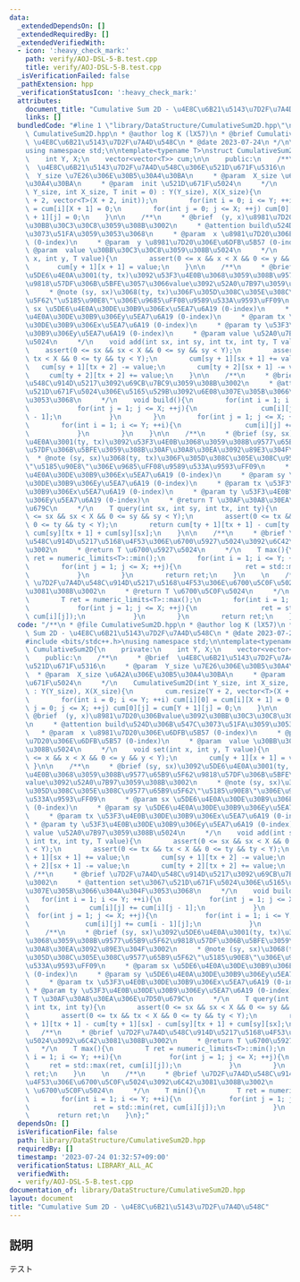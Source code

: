 ```yaml
---
data:
  _extendedDependsOn: []
  _extendedRequiredBy: []
  _extendedVerifiedWith:
  - icon: ':heavy_check_mark:'
    path: verify/AOJ-DSL-5-B.test.cpp
    title: verify/AOJ-DSL-5-B.test.cpp
  _isVerificationFailed: false
  _pathExtension: hpp
  _verificationStatusIcon: ':heavy_check_mark:'
  attributes:
    document_title: "Cumulative Sum 2D - \u4E8C\u6B21\u5143\u7D2F\u7A4D\u548C"
    links: []
  bundledCode: "#line 1 \"library/DataStructure/CumulativeSum2D.hpp\"\n/**\n * @file\
    \ CumulativeSum2D.hpp\n * @author log K (lX57)\n * @brief Cumulative Sum 2D -\
    \ \u4E8C\u6B21\u5143\u7D2F\u7A4D\u548C\n * @date 2023-07-24\n */\n\n#include <bits/stdc++.h>\n\
    using namespace std;\n\ntemplate<typename T>\nstruct CumulativeSum2D{\n    private:\n\
    \    int Y, X;\n    vector<vector<T>> cum;\n\n    public:\n    /**\n     * @brief\
    \  \u4E8C\u6B21\u5143\u7D2F\u7A4D\u548C\u306E\u521D\u671F\u5316\n     * @param\
    \  Y_size \u7E26\u306E\u30B5\u30A4\u30BA\n     * @param  X_size \u6A2A\u306E\u30B5\
    \u30A4\u30BA\n     * @param  init \u521D\u671F\u5024\n     */\n    CumulativeSum2D(int\
    \ Y_size, int X_size, T init = 0) : Y(Y_size), X(X_size){\n        cum.resize(Y\
    \ + 2, vector<T>(X + 2, init));\n        for(int i = 0; i <= Y; ++i) cum[i][0]\
    \ = cum[i][X + 1] = 0;\n        for(int j = 0; j <= X; ++j) cum[0][j] = cum[Y\
    \ + 1][j] = 0;\n    }\n\n    /**\n     * @brief  (y, x)\u8981\u7D20\u306Bvalue\u3092\
    \u30BB\u30C3\u30C8\u3059\u308B\u3002\n     * @attention build\u524D\u306B\u547C\
    \u3073\u51FA\u3059\u3053\u3068\n     * @param  x \u8981\u7D20\u306E\u6DFB\u5B57\
    \ (0-index)\n     * @param  y \u8981\u7D20\u306E\u6DFB\u5B57 (0-index)\n     *\
    \ @param  value \u30BB\u30C3\u30C8\u3059\u308B\u5024\n     */\n    void set(int\
    \ x, int y, T value){\n        assert(0 <= x && x < X && 0 <= y && y < Y);\n \
    \       cum[y + 1][x + 1] = value;\n    }\n\n    /**\n     * @brief (sy, sx)\u3092\
    \u5DE6\u4E0A\u3001(ty, tx)\u3092\u53F3\u4E0B\u3068\u3059\u308B\u9577\u65B9\u5F62\
    \u9818\u57DF\u306B\u5BFE\u3057\u3066value\u3092\u52A0\u7B97\u3059\u308B\u3002\n\
    \     * @note (sy, sx)\u3068(ty, tx)\u306F\u305D\u308C\u305E\u308C\u9577\u65B9\
    \u5F62\"\u5185\u90E8\"\u306E\u9685\uFF08\u9589\u533A\u9593\uFF09\n     * @param\
    \ sx \u5DE6\u4E0A\u30DE\u30B9\u306Ex\u5EA7\u6A19 (0-index)\n     * @param sy \u5DE6\
    \u4E0A\u30DE\u30B9\u306Ey\u5EA7\u6A19 (0-index)\n     * @param tx \u53F3\u4E0B\
    \u30DE\u30B9\u306Ex\u5EA7\u6A19 (0-index)\n     * @param ty \u53F3\u4E0B\u30DE\
    \u30B9\u306Ey\u5EA7\u6A19 (0-index)\n     * @param value \u52A0\u7B97\u3059\u308B\
    \u5024\n     */\n    void add(int sx, int sy, int tx, int ty, T value){\n    \
    \    assert(0 <= sx && sx < X && 0 <= sy && sy < Y);\n        assert(0 <= tx &&\
    \ tx < X && 0 <= ty && ty < Y);\n        cum[sy + 1][sx + 1] += value;\n     \
    \   cum[sy + 1][tx + 2] -= value;\n        cum[ty + 2][sx + 1] -= value;\n   \
    \     cum[ty + 2][tx + 2] += value;\n    }\n\n    /**\n     * @brief \u7D2F\u7A4D\
    \u548C\u914D\u5217\u3092\u69CB\u7BC9\u3059\u308B\u3002\n     * @attention set\u3067\
    \u521D\u671F\u5024\u306E\u5165\u529B\u3092\u6E08\u307E\u305B\u3066\u304A\u304F\
    \u3053\u3068\n     */\n    void build(){\n        for(int i = 1; i <= Y; ++i){\n\
    \            for(int j = 1; j <= X; ++j){\n                cum[i][j] += cum[i][j\
    \ - 1];\n            }\n        }\n        for(int j = 1; j <= X; ++j){\n    \
    \        for(int i = 1; i <= Y; ++i){\n                cum[i][j] += cum[i - 1][j];\n\
    \            }\n        }\n    }\n\n    /**\n     * @brief (sy, sx)\u3092\u5DE6\
    \u4E0A\u3001(ty, tx)\u3092\u53F3\u4E0B\u3068\u3059\u308B\u9577\u65B9\u5F62\u9818\
    \u57DF\u306B\u5BFE\u3059\u308B\u30AF\u30A8\u30EA\u3092\u89E3\u304F\u3002\n   \
    \  * @note (sy, sx)\u3068(ty, tx)\u306F\u305D\u308C\u305E\u308C\u9577\u65B9\u5F62\
    \"\u5185\u90E8\"\u306E\u9685\uFF08\u9589\u533A\u9593\uFF09\n     * @param sx \u5DE6\
    \u4E0A\u30DE\u30B9\u306Ex\u5EA7\u6A19 (0-index)\n     * @param sy \u5DE6\u4E0A\
    \u30DE\u30B9\u306Ey\u5EA7\u6A19 (0-index)\n     * @param tx \u53F3\u4E0B\u30DE\
    \u30B9\u306Ex\u5EA7\u6A19 (0-index)\n     * @param ty \u53F3\u4E0B\u30DE\u30B9\
    \u306Ey\u5EA7\u6A19 (0-index)\n     * @return T \u30AF\u30A8\u30EA\u306E\u7D50\
    \u679C\n     */\n    T query(int sx, int sy, int tx, int ty){\n        assert(0\
    \ <= sx && sx < X && 0 <= sy && sy < Y);\n        assert(0 <= tx && tx < X &&\
    \ 0 <= ty && ty < Y);\n        return cum[ty + 1][tx + 1] - cum[ty + 1][sx] -\
    \ cum[sy][tx + 1] + cum[sy][sx];\n    }\n\n    /**\n     * @brief \u7D2F\u7A4D\
    \u548C\u914D\u5217\u5168\u4F53\u306E\u6700\u5927\u5024\u3092\u6C42\u3081\u308B\
    \u3002\n     * @return T \u6700\u5927\u5024\n     */\n    T max(){\n        T\
    \ ret = numeric_limits<T>::min();\n        for(int i = 1; i <= Y; ++i){\n    \
    \        for(int j = 1; j <= X; ++j){\n                ret = std::max(ret, cum[i][j]);\n\
    \            }\n        }\n        return ret;\n    }\n    \n    /**\n     * @brief\
    \ \u7D2F\u7A4D\u548C\u914D\u5217\u5168\u4F53\u306E\u6700\u5C0F\u5024\u3092\u6C42\
    \u3081\u308B\u3002\n     * @return T \u6700\u5C0F\u5024\n     */\n    T min(){\n\
    \        T ret = numeric_limits<T>::max();\n        for(int i = 1; i <= Y; ++i){\n\
    \            for(int j = 1; j <= X; ++j){\n                ret = std::min(ret,\
    \ cum[i][j]);\n            }\n        }\n        return ret;\n    }\n};\n"
  code: "/**\n * @file CumulativeSum2D.hpp\n * @author log K (lX57)\n * @brief Cumulative\
    \ Sum 2D - \u4E8C\u6B21\u5143\u7D2F\u7A4D\u548C\n * @date 2023-07-24\n */\n\n\
    #include <bits/stdc++.h>\nusing namespace std;\n\ntemplate<typename T>\nstruct\
    \ CumulativeSum2D{\n    private:\n    int Y, X;\n    vector<vector<T>> cum;\n\n\
    \    public:\n    /**\n     * @brief  \u4E8C\u6B21\u5143\u7D2F\u7A4D\u548C\u306E\
    \u521D\u671F\u5316\n     * @param  Y_size \u7E26\u306E\u30B5\u30A4\u30BA\n   \
    \  * @param  X_size \u6A2A\u306E\u30B5\u30A4\u30BA\n     * @param  init \u521D\
    \u671F\u5024\n     */\n    CumulativeSum2D(int Y_size, int X_size, T init = 0)\
    \ : Y(Y_size), X(X_size){\n        cum.resize(Y + 2, vector<T>(X + 2, init));\n\
    \        for(int i = 0; i <= Y; ++i) cum[i][0] = cum[i][X + 1] = 0;\n        for(int\
    \ j = 0; j <= X; ++j) cum[0][j] = cum[Y + 1][j] = 0;\n    }\n\n    /**\n     *\
    \ @brief  (y, x)\u8981\u7D20\u306Bvalue\u3092\u30BB\u30C3\u30C8\u3059\u308B\u3002\
    \n     * @attention build\u524D\u306B\u547C\u3073\u51FA\u3059\u3053\u3068\n  \
    \   * @param  x \u8981\u7D20\u306E\u6DFB\u5B57 (0-index)\n     * @param  y \u8981\
    \u7D20\u306E\u6DFB\u5B57 (0-index)\n     * @param  value \u30BB\u30C3\u30C8\u3059\
    \u308B\u5024\n     */\n    void set(int x, int y, T value){\n        assert(0\
    \ <= x && x < X && 0 <= y && y < Y);\n        cum[y + 1][x + 1] = value;\n   \
    \ }\n\n    /**\n     * @brief (sy, sx)\u3092\u5DE6\u4E0A\u3001(ty, tx)\u3092\u53F3\
    \u4E0B\u3068\u3059\u308B\u9577\u65B9\u5F62\u9818\u57DF\u306B\u5BFE\u3057\u3066\
    value\u3092\u52A0\u7B97\u3059\u308B\u3002\n     * @note (sy, sx)\u3068(ty, tx)\u306F\
    \u305D\u308C\u305E\u308C\u9577\u65B9\u5F62\"\u5185\u90E8\"\u306E\u9685\uFF08\u9589\
    \u533A\u9593\uFF09\n     * @param sx \u5DE6\u4E0A\u30DE\u30B9\u306Ex\u5EA7\u6A19\
    \ (0-index)\n     * @param sy \u5DE6\u4E0A\u30DE\u30B9\u306Ey\u5EA7\u6A19 (0-index)\n\
    \     * @param tx \u53F3\u4E0B\u30DE\u30B9\u306Ex\u5EA7\u6A19 (0-index)\n    \
    \ * @param ty \u53F3\u4E0B\u30DE\u30B9\u306Ey\u5EA7\u6A19 (0-index)\n     * @param\
    \ value \u52A0\u7B97\u3059\u308B\u5024\n     */\n    void add(int sx, int sy,\
    \ int tx, int ty, T value){\n        assert(0 <= sx && sx < X && 0 <= sy && sy\
    \ < Y);\n        assert(0 <= tx && tx < X && 0 <= ty && ty < Y);\n        cum[sy\
    \ + 1][sx + 1] += value;\n        cum[sy + 1][tx + 2] -= value;\n        cum[ty\
    \ + 2][sx + 1] -= value;\n        cum[ty + 2][tx + 2] += value;\n    }\n\n   \
    \ /**\n     * @brief \u7D2F\u7A4D\u548C\u914D\u5217\u3092\u69CB\u7BC9\u3059\u308B\
    \u3002\n     * @attention set\u3067\u521D\u671F\u5024\u306E\u5165\u529B\u3092\u6E08\
    \u307E\u305B\u3066\u304A\u304F\u3053\u3068\n     */\n    void build(){\n     \
    \   for(int i = 1; i <= Y; ++i){\n            for(int j = 1; j <= X; ++j){\n \
    \               cum[i][j] += cum[i][j - 1];\n            }\n        }\n      \
    \  for(int j = 1; j <= X; ++j){\n            for(int i = 1; i <= Y; ++i){\n  \
    \              cum[i][j] += cum[i - 1][j];\n            }\n        }\n    }\n\n\
    \    /**\n     * @brief (sy, sx)\u3092\u5DE6\u4E0A\u3001(ty, tx)\u3092\u53F3\u4E0B\
    \u3068\u3059\u308B\u9577\u65B9\u5F62\u9818\u57DF\u306B\u5BFE\u3059\u308B\u30AF\
    \u30A8\u30EA\u3092\u89E3\u304F\u3002\n     * @note (sy, sx)\u3068(ty, tx)\u306F\
    \u305D\u308C\u305E\u308C\u9577\u65B9\u5F62\"\u5185\u90E8\"\u306E\u9685\uFF08\u9589\
    \u533A\u9593\uFF09\n     * @param sx \u5DE6\u4E0A\u30DE\u30B9\u306Ex\u5EA7\u6A19\
    \ (0-index)\n     * @param sy \u5DE6\u4E0A\u30DE\u30B9\u306Ey\u5EA7\u6A19 (0-index)\n\
    \     * @param tx \u53F3\u4E0B\u30DE\u30B9\u306Ex\u5EA7\u6A19 (0-index)\n    \
    \ * @param ty \u53F3\u4E0B\u30DE\u30B9\u306Ey\u5EA7\u6A19 (0-index)\n     * @return\
    \ T \u30AF\u30A8\u30EA\u306E\u7D50\u679C\n     */\n    T query(int sx, int sy,\
    \ int tx, int ty){\n        assert(0 <= sx && sx < X && 0 <= sy && sy < Y);\n\
    \        assert(0 <= tx && tx < X && 0 <= ty && ty < Y);\n        return cum[ty\
    \ + 1][tx + 1] - cum[ty + 1][sx] - cum[sy][tx + 1] + cum[sy][sx];\n    }\n\n \
    \   /**\n     * @brief \u7D2F\u7A4D\u548C\u914D\u5217\u5168\u4F53\u306E\u6700\u5927\
    \u5024\u3092\u6C42\u3081\u308B\u3002\n     * @return T \u6700\u5927\u5024\n  \
    \   */\n    T max(){\n        T ret = numeric_limits<T>::min();\n        for(int\
    \ i = 1; i <= Y; ++i){\n            for(int j = 1; j <= X; ++j){\n           \
    \     ret = std::max(ret, cum[i][j]);\n            }\n        }\n        return\
    \ ret;\n    }\n    \n    /**\n     * @brief \u7D2F\u7A4D\u548C\u914D\u5217\u5168\
    \u4F53\u306E\u6700\u5C0F\u5024\u3092\u6C42\u3081\u308B\u3002\n     * @return T\
    \ \u6700\u5C0F\u5024\n     */\n    T min(){\n        T ret = numeric_limits<T>::max();\n\
    \        for(int i = 1; i <= Y; ++i){\n            for(int j = 1; j <= X; ++j){\n\
    \                ret = std::min(ret, cum[i][j]);\n            }\n        }\n \
    \       return ret;\n    }\n};"
  dependsOn: []
  isVerificationFile: false
  path: library/DataStructure/CumulativeSum2D.hpp
  requiredBy: []
  timestamp: '2023-07-24 01:32:57+09:00'
  verificationStatus: LIBRARY_ALL_AC
  verifiedWith:
  - verify/AOJ-DSL-5-B.test.cpp
documentation_of: library/DataStructure/CumulativeSum2D.hpp
layout: document
title: "Cumulative Sum 2D - \u4E8C\u6B21\u5143\u7D2F\u7A4D\u548C"
---
```


## 説明

テスト
